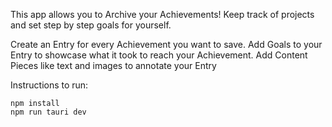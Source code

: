 This app allows you to Archive your Achievements!
Keep track of projects and set step by step goals for yourself.

Create an Entry for every Achievement you want to save. Add Goals to your Entry to showcase what it took to reach your Achievement.
Add Content Pieces like text and images to annotate your Entry

Instructions to run:
```
npm install
npm run tauri dev
```

